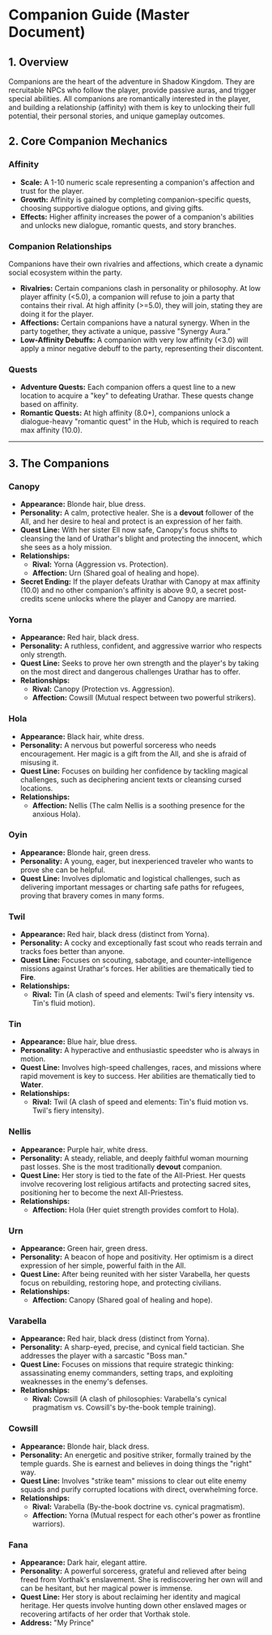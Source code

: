 # Companion Guide (Master Document)

## 1. Overview
Companions are the heart of the adventure in Shadow Kingdom. They are recruitable NPCs who follow the player, provide passive auras, and trigger special abilities. All companions are romantically interested in the player, and building a relationship (affinity) with them is key to unlocking their full potential, their personal stories, and unique gameplay outcomes.

## 2. Core Companion Mechanics

### Affinity
- **Scale:** A 1-10 numeric scale representing a companion's affection and trust for the player.
- **Growth:** Affinity is gained by completing companion-specific quests, choosing supportive dialogue options, and giving gifts.
- **Effects:** Higher affinity increases the power of a companion's abilities and unlocks new dialogue, romantic quests, and story branches.

### Companion Relationships
Companions have their own rivalries and affections, which create a dynamic social ecosystem within the party.
- **Rivalries:** Certain companions clash in personality or philosophy. At low player affinity (<5.0), a companion will refuse to join a party that contains their rival. At high affinity (>=5.0), they will join, stating they are doing it for the player.
- **Affections:** Certain companions have a natural synergy. When in the party together, they activate a unique, passive "Synergy Aura."
- **Low-Affinity Debuffs:** A companion with very low affinity (<3.0) will apply a minor negative debuff to the party, representing their discontent.

### Quests
- **Adventure Quests:** Each companion offers a quest line to a new location to acquire a "key" to defeating Urathar. These quests change based on affinity.
- **Romantic Quests:** At high affinity (8.0+), companions unlock a dialogue-heavy "romantic quest" in the Hub, which is required to reach max affinity (10.0).

---

## 3. The Companions

### **Canopy**
- **Appearance:** Blonde hair, blue dress.
- **Personality:** A calm, protective healer. She is a **devout** follower of the All, and her desire to heal and protect is an expression of her faith.
- **Quest Line:** With her sister Ell now safe, Canopy's focus shifts to cleansing the land of Urathar's blight and protecting the innocent, which she sees as a holy mission.
- **Relationships:**
    - **Rival:** Yorna (Aggression vs. Protection).
    - **Affection:** Urn (Shared goal of healing and hope).
- **Secret Ending:** If the player defeats Urathar with Canopy at max affinity (10.0) and no other companion's affinity is above 9.0, a secret post-credits scene unlocks where the player and Canopy are married.

### **Yorna**
- **Appearance:** Red hair, black dress.
- **Personality:** A ruthless, confident, and aggressive warrior who respects only strength.
- **Quest Line:** Seeks to prove her own strength and the player's by taking on the most direct and dangerous challenges Urathar has to offer.
- **Relationships:**
    - **Rival:** Canopy (Protection vs. Aggression).
    - **Affection:** Cowsill (Mutual respect between two powerful strikers).

### **Hola**
- **Appearance:** Black hair, white dress.
- **Personality:** A nervous but powerful sorceress who needs encouragement. Her magic is a gift from the All, and she is afraid of misusing it.
- **Quest Line:** Focuses on building her confidence by tackling magical challenges, such as deciphering ancient texts or cleansing cursed locations.
- **Relationships:**
    - **Affection:** Nellis (The calm Nellis is a soothing presence for the anxious Hola).

### **Oyin**
- **Appearance:** Blonde hair, green dress.
- **Personality:** A young, eager, but inexperienced traveler who wants to prove she can be helpful.
- **Quest Line:** Involves diplomatic and logistical challenges, such as delivering important messages or charting safe paths for refugees, proving that bravery comes in many forms.

### **Twil**
- **Appearance:** Red hair, black dress (distinct from Yorna).
- **Personality:** A cocky and exceptionally fast scout who reads terrain and tracks foes better than anyone.
- **Quest Line:** Focuses on scouting, sabotage, and counter-intelligence missions against Urathar's forces. Her abilities are thematically tied to **Fire**.
- **Relationships:**
    - **Rival:** Tin (A clash of speed and elements: Twil's fiery intensity vs. Tin's fluid motion).

### **Tin**
- **Appearance:** Blue hair, blue dress.
- **Personality:** A hyperactive and enthusiastic speedster who is always in motion.
- **Quest Line:** Involves high-speed challenges, races, and missions where rapid movement is key to success. Her abilities are thematically tied to **Water**.
- **Relationships:**
    - **Rival:** Twil (A clash of speed and elements: Tin's fluid motion vs. Twil's fiery intensity).

### **Nellis**
- **Appearance:** Purple hair, white dress.
- **Personality:** A steady, reliable, and deeply faithful woman mourning past losses. She is the most traditionally **devout** companion.
- **Quest Line:** Her story is tied to the fate of the All-Priest. Her quests involve recovering lost religious artifacts and protecting sacred sites, positioning her to become the next All-Priestess.
- **Relationships:**
    - **Affection:** Hola (Her quiet strength provides comfort to Hola).

### **Urn**
- **Appearance:** Green hair, green dress.
- **Personality:** A beacon of hope and positivity. Her optimism is a direct expression of her simple, powerful faith in the All.
- **Quest Line:** After being reunited with her sister Varabella, her quests focus on rebuilding, restoring hope, and protecting civilians.
- **Relationships:**
    - **Affection:** Canopy (Shared goal of healing and hope).

### **Varabella**
- **Appearance:** Red hair, black dress (distinct from Yorna).
- **Personality:** A sharp-eyed, precise, and cynical field tactician. She addresses the player with a sarcastic "Boss man."
- **Quest Line:** Focuses on missions that require strategic thinking: assassinating enemy commanders, setting traps, and exploiting weaknesses in the enemy's defenses.
- **Relationships:**
    - **Rival:** Cowsill (A clash of philosophies: Varabella's cynical pragmatism vs. Cowsill's by-the-book temple training).

### **Cowsill**
- **Appearance:** Blonde hair, black dress.
- **Personality:** An energetic and positive striker, formally trained by the temple guards. She is earnest and believes in doing things the "right" way.
- **Quest Line:** Involves "strike team" missions to clear out elite enemy squads and purify corrupted locations with direct, overwhelming force.
- **Relationships:**
    - **Rival:** Varabella (By-the-book doctrine vs. cynical pragmatism).
    - **Affection:** Yorna (Mutual respect for each other's power as frontline warriors).

### **Fana**
- **Appearance:** Dark hair, elegant attire.
- **Personality:** A powerful sorceress, grateful and relieved after being freed from Vorthak's enslavement. She is rediscovering her own will and can be hesitant, but her magical power is immense.
- **Quest Line:** Her story is about reclaiming her identity and magical heritage. Her quests involve hunting down other enslaved mages or recovering artifacts of her order that Vorthak stole.
- **Address:** "My Prince"
